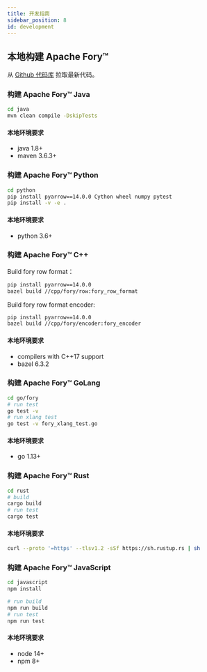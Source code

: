```yaml
---
title: 开发指南
sidebar_position: 8
id: development
---
```


## 本地构建 Apache Fory™

从 [Github 代码库](https://github.com/apache/fory) 拉取最新代码。

### 构建 Apache Fory™ Java

```bash
cd java
mvn clean compile -DskipTests
```

#### 本地环境要求

- java 1.8+
- maven 3.6.3+

### 构建 Apache Fory™ Python

```bash
cd python
pip install pyarrow==14.0.0 Cython wheel numpy pytest
pip install -v -e .
```

#### 本地环境要求

- python 3.6+

### 构建 Apache Fory™ C++

Build fory row format：

```bash
pip install pyarrow==14.0.0
bazel build //cpp/fory/row:fory_row_format
```

Build fory row format encoder:

```bash
pip install pyarrow==14.0.0
bazel build //cpp/fory/encoder:fory_encoder
```

#### 本地环境要求

- compilers with C++17 support
- bazel 6.3.2

### 构建 Apache Fory™ GoLang

```bash
cd go/fory
# run test
go test -v
# run xlang test
go test -v fory_xlang_test.go
```

#### 本地环境要求

- go 1.13+

### 构建 Apache Fory™ Rust

```bash
cd rust
# build
cargo build
# run test
cargo test
```

#### 本地环境要求

```bash
curl --proto '=https' --tlsv1.2 -sSf https://sh.rustup.rs | sh
```

### 构建 Apache Fory™ JavaScript

```bash
cd javascript
npm install

# run build
npm run build
# run test
npm run test
```

#### 本地环境要求

- node 14+
- npm 8+
